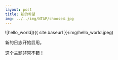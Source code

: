 ```yaml
---
layout: post
title: 新的希望
img: ../../img/NTAP/choose4.jpg
---
```


![hello_world]({{ site.baseurl }}/img/hello_world.jpeg)

新的日志开始启用。

这个主题非常不错！

